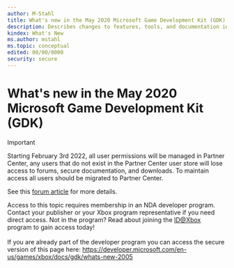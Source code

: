 ```yaml
---
author: M-Stahl
title: What's new in the May 2020 Microsoft Game Development Kit (GDK)
description: Describes changes to features, tools, and documentation in the latest release.
kindex: What's New
ms.author: mstahl
ms.topic: conceptual
edited: 00/00/0000
security: secure
---
```


# What's new in the May 2020 Microsoft Game Development Kit (GDK)
> [!IMPORTANT]
> Starting February 3rd 2022, all user permissions will be managed in Partner Center, any users that do not exist in the Partner Center user store will lose access to forums, secure documentation, and downloads. To maintain access all users should be migrated to Partner Center. <p></p>See this <a href="https://forums.xboxlive.com/articles/132187/breaking-change-user-access-for-forums-secure-docu.html">forum article</a> for more details.  

 Access to this topic requires membership in an NDA developer program. Contact your publisher or your Xbox program representative if you need direct access. Not in the program? Read about joining the <a href="https://www.xbox.com/Developers/id">ID@Xbox</a> program to gain access today!  <br/><br/>If you are already part of the developer program you can access the secure version of this page here: <a target="_blank" href="https://developer.microsoft.com/en-us/games/xbox/docs/gdk/whats-new-2005">https://developer.microsoft.com/en-us/games/xbox/docs/gdk/whats-new-2005</a>